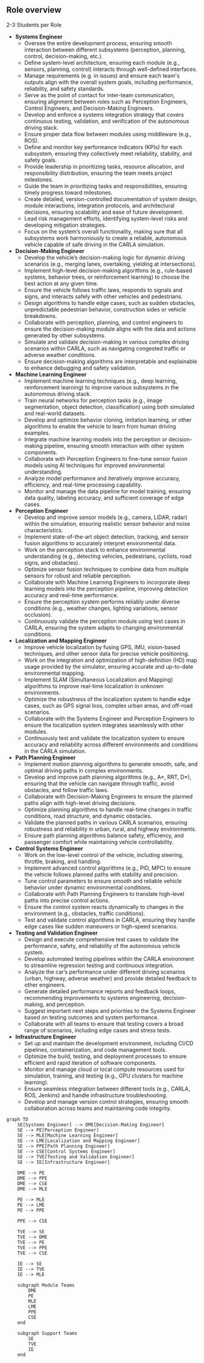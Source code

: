 
## Role overview

2-3 Students per Role

- **Systems Engineer**
	- Oversee the entire development process, ensuring smooth interaction between different subsystems (perception, planning, control, decision-making, etc.).
	- Define system-level architecture, ensuring each module (e.g., sensors, planning, control) interacts through well-defined interfaces.
	- Manage requirements (e.g. in issues) and ensure each team's outputs align with the overall system goals, including performance, reliability, and safety standards.
	- Serve as the point of contact for inter-team communication, ensuring alignment between roles such as Perception Engineers, Control Engineers, and Decision-Making Engineers.
	- Develop and enforce a systems integration strategy that covers continuous testing, validation, and verification of the autonomous driving stack.
	- Ensure proper data flow between modules using middleware (e.g., ROS).
	- Define and monitor key performance indicators (KPIs) for each subsystem, ensuring they collectively meet reliability, stability, and safety goals.
	- Provide leadership in prioritizing tasks, resource allocation, and responsibility distribution, ensuring the team meets project milestones.
	- Guide the team in prioritizing tasks and responsibilities, ensuring timely progress toward milestones.
	- Create detailed, version-controlled documentation of system design, module interactions, integration protocols, and architectural decisions, ensuring scalability and ease of future development.
	- Lead risk management efforts, identifying system-level risks and developing mitigation strategies.
	- Focus on the system’s overall functionality, making sure that all subsystems work harmoniously to create a reliable, autonomous vehicle capable of safe driving in the CARLA simulation.
- **Decision-Making Engineer**
	- Develop the vehicle’s decision-making logic for dynamic driving scenarios (e.g., merging lanes, overtaking, yielding at intersections).
	- Implement high-level decision-making algorithms (e.g., rule-based systems, behavior trees, or reinforcement learning) to choose the best action at any given time.
	- Ensure the vehicle follows traffic laws, responds to signals and signs, and interacts safely with other vehicles and pedestrians.
	- Design algorithms to handle edge cases, such as sudden obstacles, unpredictable pedestrian behavior, construction sides or vehicle breakdowns.
	- Collaborate with perception, planning, and control engineers to ensure the decision-making module aligns with the data and actions generated by other subsystems.
	- Simulate and validate decision-making in various complex driving scenarios within CARLA, such as navigating congested traffic or adverse weather conditions.
	- Ensure decision-making algorithms are interpretable and explainable to enhance debugging and safety validation.
- **Machine Learning Engineer**
	- Implement machine learning techniques (e.g., deep learning, reinforcement learning) to improve various subsystems in the autonomous driving stack.
	- Train neural networks for perception tasks (e.g., image segmentation, object detection, classification) using both simulated and real-world datasets.
	- Develop and optimize behavior cloning, imitation learning, or other algorithms to enable the vehicle to learn from human driving examples.
	- Integrate machine learning models into the perception or decision-making pipeline, ensuring smooth interaction with other system components.
	- Collaborate with Perception Engineers to fine-tune sensor fusion models using AI techniques for improved environmental understanding.
	- Analyze model performance and iteratively improve accuracy, efficiency, and real-time processing capability.
	- Monitor and manage the data pipeline for model training, ensuring data quality, labeling accuracy, and sufficient coverage of edge cases.
- **Perception Engineer**
	- Develop and improve sensor models (e.g., camera, LiDAR, radar) within the simulation, ensuring realistic sensor behavior and noise characteristics.
	- Implement state-of-the-art object detection, tracking, and sensor fusion algorithms to accurately interpret environmental data.
	- Work on the perception stack to enhance environmental understanding (e.g., detecting vehicles, pedestrians, cyclists, road signs, and obstacles).
	- Optimize sensor fusion techniques to combine data from multiple sensors for robust and reliable perception.
	- Collaborate with Machine Learning Engineers to incorporate deep learning models into the perception pipeline, improving detection accuracy and real-time performance.
	- Ensure the perception system performs reliably under diverse conditions (e.g., weather changes, lighting variations, sensor occlusion).
	- Continuously validate the perception module using test cases in CARLA, ensuring the system adapts to changing environmental conditions.
- **Localization and Mapping Engineer**
	- Improve vehicle localization by fusing GPS, IMU, vision-based techniques, and other sensor data for precise vehicle positioning.
	- Work on the integration and optimization of high-definition (HD) map usage provided by the simulator, ensuring accurate and up-to-date environmental mapping.
	- Implement SLAM (Simultaneous Localization and Mapping) algorithms to improve real-time localization in unknown environments.
	- Optimize the robustness of the localization system to handle edge cases, such as GPS signal loss, complex urban areas, and off-road scenarios.
	- Collaborate with the Systems Engineer and Perception Engineers to ensure the localization system integrates seamlessly with other modules.
	- Continuously test and validate the localization system to ensure accuracy and reliability across different environments and conditions in the CARLA simulation.
- **Path Planning Engineer**
	- Implement motion planning algorithms to generate smooth, safe, and optimal driving paths in complex environments.
	- Develop and improve path planning algorithms (e.g., A*, RRT, D*), ensuring that the vehicle can navigate through traffic, avoid obstacles, and follow traffic laws.
	- Collaborate with Decision-Making Engineers to ensure the planned paths align with high-level driving decisions.
	- Optimize planning algorithms to handle real-time changes in traffic conditions, road structure, and dynamic obstacles.
	- Validate the planned paths in various CARLA scenarios, ensuring robustness and reliability in urban, rural, and highway environments.
	- Ensure path planning algorithms balance safety, efficiency, and passenger comfort while maintaining vehicle controllability.
- **Control Systems Engineer**
    - Work on the low-level control of the vehicle, including steering, throttle, braking, and handling.
	- Implement advanced control algorithms (e.g., PID, MPC) to ensure the vehicle follows planned paths with stability and precision.
	- Tune control parameters to ensure smooth and reliable vehicle behavior under dynamic environmental conditions.
	- Collaborate with Path Planning Engineers to translate high-level paths into precise control actions.
	- Ensure the control system reacts dynamically to changes in the environment (e.g., obstacles, traffic conditions).
	- Test and validate control algorithms in CARLA, ensuring they handle edge cases like sudden maneuvers or high-speed scenarios.
- **Testing and Validation Engineer**
	- Design and execute comprehensive test cases to validate the performance, safety, and reliability of the autonomous vehicle system.
	- Develop automated testing pipelines within the CARLA environment to streamline regression testing and continuous integration.
	- Analyze the car’s performance under different driving scenarios (urban, highway, adverse weather) and provide detailed feedback to other engineers.
	- Generate detailed performance reports and feedback loops, recommending improvements to systems engineering, decision-making, and perception.
	- Suggest important next steps and priorities to the Systems Engineer based on testing outcomes and system performance.
	- Collaborate with all teams to ensure that testing covers a broad range of scenarios, including edge cases and stress tests.
- **Infrastructure Engineer**
	- Set up and maintain the development environment, including CI/CD pipelines, containerization, and code management tools.
	- Optimize the build, testing, and deployment processes to ensure efficient and rapid iteration of software components.
	- Monitor and manage cloud or local compute resources used for simulation, training, and testing (e.g., GPU clusters for machine learning).
	- Ensure seamless integration between different tools (e.g., CARLA, ROS, Jenkins) and handle infrastructure troubleshooting.
	- Develop and manage version control strategies, ensuring smooth collaboration across teams and maintaining code integrity.

```mermaid
graph TD
    SE[Systems Engineer] --> DME[Decision-Making Engineer]
    SE --> PE[Perception Engineer]
    SE --> MLE[Machine Learning Engineer]
    SE --> LME[Localization and Mapping Engineer]
    SE --> PPE[Path Planning Engineer]
    SE --> CSE[Control Systems Engineer]
    SE --> TVE[Testing and Validation Engineer]
    SE --> IE[Infrastructure Engineer]
    
    DME --> PE
    DME --> PPE
    DME --> CSE
    DME --> MLE
    
    PE --> MLE
    PE --> LME
    PE --> PPE
    
    PPE --> CSE
    
    TVE --> SE
    TVE --> DME
    TVE --> PE
    TVE --> PPE
    TVE --> CSE
    
    IE --> SE
    IE --> TVE
    IE --> MLE
    
    subgraph Module Teams
        DME
        PE
        MLE
        LME
        PPE
        CSE
    end
    
    subgraph Support Teams
        SE
        TVE
        IE
    end

```
